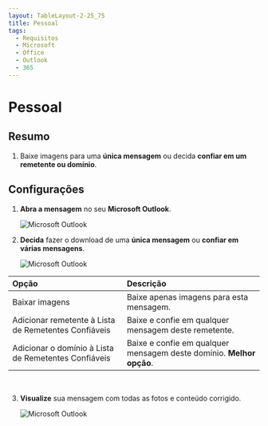```yaml
---
layout: TableLayout-2-25_75
title: Pessoal
tags:
  - Requisitos
  - Microsoft
  - Office
  - Outlook
  - 365
---
```

# Pessoal

## Resumo

1. Baixe imagens para uma **única mensagem** ou decida **confiar em um remetente ou domínio**.

## Configurações

1. **Abra a mensagem** no seu **Microsoft Outlook**.

   ![Microsoft Outlook](https://cdn.phishx.io/phishx-docs/images/phishx_settings_docs_outlook_safe_senders_list_01.jpg)

2. **Decida** fazer o download de uma **única mensagem** ou **confiar em várias mensagens**.

   ![Microsoft Outlook](https://cdn.phishx.io/phishx-docs/images/phishx_settings_docs_outlook_safe_senders_list_02.jpg)

| Opção | Descrição |
| :--- | :--- |
| Baixar imagens | Baixe apenas imagens para esta mensagem. |
| Adicionar remetente à Lista de Remetentes Confiáveis | Baixe e confie em qualquer mensagem deste remetente. |
| Adicionar o domínio à Lista de Remetentes Confiáveis | Baixe e confie em qualquer mensagem deste domínio. **Melhor opção**. |
<br>

3. **Visualize** sua mensagem com todas as fotos e conteúdo corrigido.

   ![Microsoft Outlook](https://cdn.phishx.io/phishx-docs/images/phishx_settings_docs_outlook_safe_senders_list_03.jpg)
